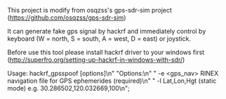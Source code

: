 This project is modify from osqzss's gps-sdr-sim project (https://github.com/osqzss/gps-sdr-sim)

It can generate fake gps signal by hackrf and immediately control by keyboard (W = north, S = south, A = west, D = east) or joystick.

Before use this tool please install hackrf driver to your windows first (http://superfro.org/setting-up-hackrf-in-windows-with-sdr/)


Usage: hackrf_gpsspoof [options]\n"
		"Options:\n"
		"  -e <gps_nav>     RINEX navigation file for GPS ephemerides (required)\n"
		"  -l <location>    Lat,Lon,Hgt (static mode) e.g. 30.286502,120.032669,100\n";